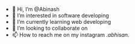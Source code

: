 - 👋 Hi, I’m @Abinash
- 👀 I’m interested in software developing
- 🌱 I’m currently learning web developing
- 💞️ I’m looking to collaborate on 
- 📫 How to reach me on my instagram _.abhisan._

<!---
Enfysx/Enfysx is a ✨ special ✨ repository because its `README.md` (this file) appears on your GitHub profile.
You can click the Preview link to take a look at your changes.
--->
